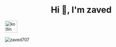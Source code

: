 <h1 align="center">Hi 👋, I'm zaved</h1>
<p align="left"> <a href="https://kotlinlang.org" target="_blank" rel="noreferrer"> <img src="https://www.vectorlogo.zone/logos/kotlinlang/kotlinlang-icon.svg" alt="kotlin" width="40" height="40"/> </a> </p>
<p align="left" > <img align="center" src="https://github-readme-stats.vercel.app/api/top-langs?username=zaved707&show_icons=true&locale=en&layout=compact&hide=css,NWScript" alt="zaved707" /></p>

